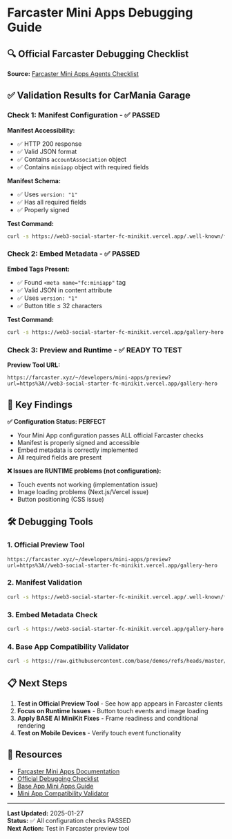 # Farcaster Mini Apps Debugging Guide

## 🔍 Official Farcaster Debugging Checklist

**Source:** [Farcaster Mini Apps Agents Checklist](https://miniapps.farcaster.xyz/docs/guides/agents-checklist)

## ✅ Validation Results for CarMania Garage

### Check 1: Manifest Configuration - ✅ PASSED

**Manifest Accessibility:**
- ✅ HTTP 200 response
- ✅ Valid JSON format  
- ✅ Contains `accountAssociation` object
- ✅ Contains `miniapp` object with required fields

**Manifest Schema:**
- ✅ Uses `version: "1"`
- ✅ Has all required fields
- ✅ Properly signed

**Test Command:**
```bash
curl -s https://web3-social-starter-fc-minikit.vercel.app/.well-known/farcaster.json
```

### Check 2: Embed Metadata - ✅ PASSED

**Embed Tags Present:**
- ✅ Found `<meta name="fc:miniapp"` tag
- ✅ Valid JSON in content attribute
- ✅ Uses `version: "1"`
- ✅ Button title ≤ 32 characters

**Test Command:**
```bash
curl -s https://web3-social-starter-fc-minikit.vercel.app/gallery-hero | grep -E 'fc:miniapp|fc:frame'
```

### Check 3: Preview and Runtime - ✅ READY TO TEST

**Preview Tool URL:**
```
https://farcaster.xyz/~/developers/mini-apps/preview?url=https%3A//web3-social-starter-fc-minikit.vercel.app/gallery-hero
```

## 🎯 Key Findings

**✅ Configuration Status: PERFECT**
- Your Mini App configuration passes ALL official Farcaster checks
- Manifest is properly signed and accessible
- Embed metadata is correctly implemented
- All required fields are present

**❌ Issues are RUNTIME problems (not configuration):**
- Touch events not working (implementation issue)
- Image loading problems (Next.js/Vercel issue)  
- Button positioning (CSS issue)

## 🛠️ Debugging Tools

### 1. Official Preview Tool
```
https://farcaster.xyz/~/developers/mini-apps/preview?url=https%3A//web3-social-starter-fc-minikit.vercel.app/gallery-hero
```

### 2. Manifest Validation
```bash
curl -s https://web3-social-starter-fc-minikit.vercel.app/.well-known/farcaster.json
```

### 3. Embed Metadata Check
```bash
curl -s https://web3-social-starter-fc-minikit.vercel.app/gallery-hero | grep -E 'fc:miniapp|fc:frame'
```

### 4. Base App Compatibility Validator
```bash
curl -s https://raw.githubusercontent.com/base/demos/refs/heads/master/minikit/mini-app-help/validate.txt
```

## 📋 Next Steps

1. **Test in Official Preview Tool** - See how app appears in Farcaster clients
2. **Focus on Runtime Issues** - Button touch events and image loading
3. **Apply BASE AI MiniKit Fixes** - Frame readiness and conditional rendering
4. **Test on Mobile Devices** - Verify touch event functionality

## 🔗 Resources

- [Farcaster Mini Apps Documentation](https://miniapps.farcaster.xyz/docs)
- [Official Debugging Checklist](https://miniapps.farcaster.xyz/docs/guides/agents-checklist)
- [Base App Mini Apps Guide](https://docs.base.org/base-app/build-with-minikit/overview)
- [Mini App Compatibility Validator](https://raw.githubusercontent.com/base/demos/refs/heads/master/minikit/mini-app-help/validate.txt)

---

**Last Updated:** 2025-01-27  
**Status:** ✅ All configuration checks PASSED  
**Next Action:** Test in Farcaster preview tool 
